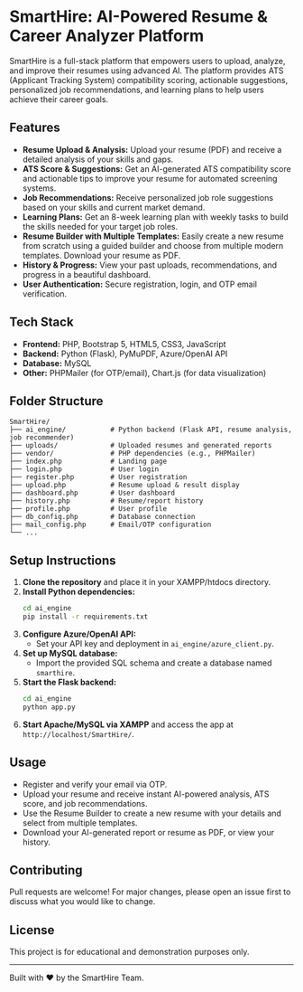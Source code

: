 # SmartHire: AI-Powered Resume & Career Analyzer Platform

SmartHire is a full-stack platform that empowers users to upload, analyze, and improve their resumes using advanced AI. The platform provides ATS (Applicant Tracking System) compatibility scoring, actionable suggestions, personalized job recommendations, and learning plans to help users achieve their career goals.



## Features

- **Resume Upload & Analysis:** Upload your resume (PDF) and receive a detailed analysis of your skills and gaps.
- **ATS Score & Suggestions:** Get an AI-generated ATS compatibility score and actionable tips to improve your resume for automated screening systems.
- **Job Recommendations:** Receive personalized job role suggestions based on your skills and current market demand.
- **Learning Plans:** Get an 8-week learning plan with weekly tasks to build the skills needed for your target job roles.
- **Resume Builder with Multiple Templates:** Easily create a new resume from scratch using a guided builder and choose from multiple modern templates. Download your resume as PDF.
- **History & Progress:** View your past uploads, recommendations, and progress in a beautiful dashboard.
- **User Authentication:** Secure registration, login, and OTP email verification.

## Tech Stack

- **Frontend:** PHP, Bootstrap 5, HTML5, CSS3, JavaScript
- **Backend:** Python (Flask), PyMuPDF, Azure/OpenAI API
- **Database:** MySQL
- **Other:** PHPMailer (for OTP/email), Chart.js (for data visualization)

## Folder Structure

```
SmartHire/
├── ai_engine/           # Python backend (Flask API, resume analysis, job recommender)
├── uploads/             # Uploaded resumes and generated reports
├── vendor/              # PHP dependencies (e.g., PHPMailer)
├── index.php            # Landing page
├── login.php            # User login
├── register.php         # User registration
├── upload.php           # Resume upload & result display
├── dashboard.php        # User dashboard
├── history.php          # Resume/report history
├── profile.php          # User profile
├── db_config.php        # Database connection
├── mail_config.php      # Email/OTP configuration
└── ...
```

## Setup Instructions

1. **Clone the repository** and place it in your XAMPP/htdocs directory.
2. **Install Python dependencies:**
   ```bash
   cd ai_engine
   pip install -r requirements.txt
   ```
3. **Configure Azure/OpenAI API:**
   - Set your API key and deployment in `ai_engine/azure_client.py`.
4. **Set up MySQL database:**
   - Import the provided SQL schema and create a database named `smarthire`.
5. **Start the Flask backend:**
   ```bash
   cd ai_engine
   python app.py
   ```
6. **Start Apache/MySQL via XAMPP** and access the app at `http://localhost/SmartHire/`.


## Usage

- Register and verify your email via OTP.
- Upload your resume and receive instant AI-powered analysis, ATS score, and job recommendations.
- Use the Resume Builder to create a new resume with your details and select from multiple templates.
- Download your AI-generated report or resume as PDF, or view your history.

## Contributing
Pull requests are welcome! For major changes, please open an issue first to discuss what you would like to change.

## License
This project is for educational and demonstration purposes only.

---
Built with ❤️ by the SmartHire Team.
